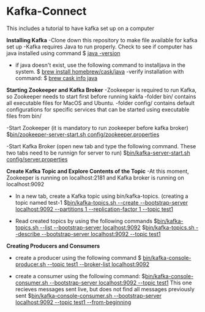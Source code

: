 # Kafka-Connect
This includes a tutorial to have kafka set up on a computer

**Installing Kafka**
-Clone down this repository to make file available for kafka set up 
-Kafka requires Java to run properly. Check to see if computer has java installed using command $ [java -version]()
- if java doesn't exist, use the following command to installjava in the system.
$ [brew install homebrew/cask/java]()
-verify installation with command: 
$ [brew cask info java]()

**Starting Zookeeper and Kafka Broker**
-Zookeeper is required to run Kafka, so Zookeeper needs to start first before running kakfa
-folder bin/ contains all executable files for MacOS and Ubuntu. 
-folder config/ contains default configurations for specific services that can be started using executable files from bin/

-Start Zookeeper (it is mandatory to run zookeeper before kafka broker)
$[bin/zookeeper-server-start.sh config/zookeeper.properties]()

-Start Kafka Broker (open new tab and type the following command. These two tabs need to be runnign for server to run)
$[bin/kafka-server-start.sh config/server.properties]()

**Create Kafka Topic and Explore Contents of the Topic**
-At this moment, Zookeeper is running on localhost:2181 and Kafka broker is running on localhost:9092

- In a new tab, create a Kafka topic using bin/kafka-topics. (creating a topic named test-1
$[bin/kafka-topics.sh --create --bootstrap-server localhost:9092 --partitions 1 --replication-factor 1 --topic test1]()

- Read created topics by using the following commands
$[bin/kafka-topics.sh --list --bootstrap-server localhost:9092]()
$[bin/kafka-topics.sh --describe --bootstrap-server localhost:9092 --topic test1]()

**Creating Producers and Consumers**
- create a producer using the following command 
$ [bin/kafka-console-producer.sh --topic test1 --broker-list localhost:9092]()

- create a consumer using the following command:
$[bin/kafka-console-consumer.sh --bootstrap-server localhost:9092 --topic test1]()
This one recieves messages sent live, but does not find all messages previously sent
$[bin/kafka-console-consumer.sh --bootstrap-server localhost:9092 --topic test1 --from-beginning]()
















